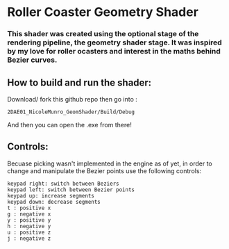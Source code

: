 # Roller Coaster Geometry Shader

### This shader was created using the optional stage of the rendering pipeline, the geometry shader stage. It was inspired by my love for roller ocasters and interest in the maths behind Bezier curves.

## How to build and run the shader:
Download/ fork this github repo then go into :
```
2DAE01_NicoleMunro_GeomShader/Build/Debug
```
And then you can open the .exe from there!


## Controls:
Becuase picking wasn't implemented in the engine as of yet, in order to change and manipulate the Bezier points use the following controls:
```
keypad right: switch between Beziers
keypad left: switch between Bezier points
keypad up: increase segments
keypad down: decrease segments
t : positive x
g : negative x
y : positive y
h : negative y
u : positive z
j : negative z
```
